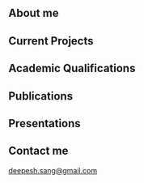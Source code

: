 
## About me

## Current Projects

## Academic Qualifications

## Publications

## Presentations

## Contact me
<deepesh.sang@gmail.com>

